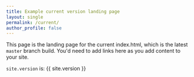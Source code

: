 ```yaml
---
title: Example current version landing page
layout: single
permalink: /current/
author_profile: false
---
```


This page is the landing page for the current index.html, which is the latest `master` branch build. You'd need to add links here as you add content to your site.

`site.version` is: {{ site.version }}